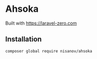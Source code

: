 # Ahsoka

Built with https://laravel-zero.com

## Installation

```shell
composer global require nisanov/ahsoka
```
